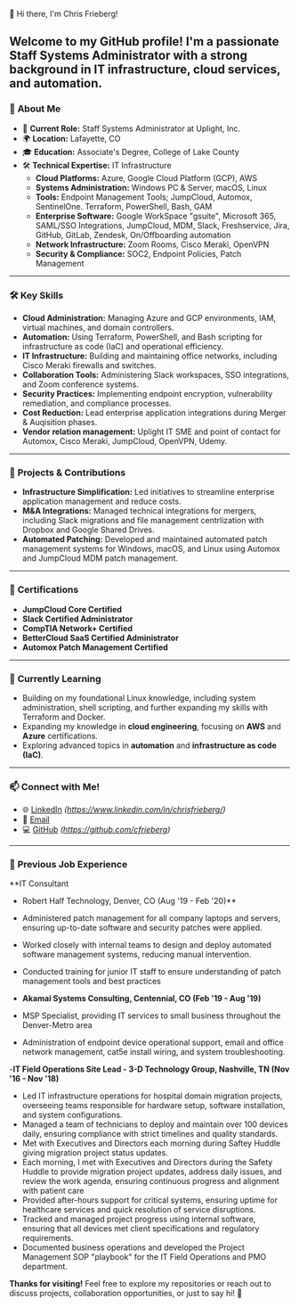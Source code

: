 👋 Hi there, I'm Chris Frieberg!

Welcome to my GitHub profile! I'm a passionate **Staff Systems Administrator** with a strong background in IT infrastructure, cloud services, and automation.
---

### 🚀 **About Me**
- 💼 **Current Role:** Staff Systems Administrator at Uplight, Inc.
- 🌍 **Location:** Lafayette, CO
- 🎓 **Education:** Associate's Degree, College of Lake County
- 🛠️ **Technical Expertise:** IT Infrastructure
  - **Cloud Platforms:** Azure, Google Cloud Platform (GCP), AWS
  - **Systems Administration:** Windows PC & Server, macOS, Linux
  - **Tools:** Endpoint Management Tools; JumpCloud, Automox, SentinelOne. Terraform, PowerShell, Bash, GAM
  - **Enterprise Software:** Google WorkSpace "gsuite", Microsoft 365, SAML/SSO Integrations, JumpCloud, MDM, Slack, Freshservice, Jira, GitHub, GitLab, Zendesk, On/Offboarding automation 
  - **Network Infrastructure:** Zoom Rooms, Cisco Meraki, OpenVPN
  - **Security & Compliance:** SOC2, Endpoint Policies, Patch Management

---

### 🛠️ **Key Skills**
- **Cloud Administration:** Managing Azure and GCP environments, IAM, virtual machines, and domain controllers.
- **Automation:** Using Terraform, PowerShell, and Bash scripting for infrastructure as code (IaC) and operational efficiency.
- **IT Infrastructure:** Building and maintaining office networks, including Cisco Meraki firewalls and switches.
- **Collaboration Tools:** Administering Slack workspaces, SSO integrations, and Zoom conference systems.
- **Security Practices:** Implementing endpoint encryption, vulnerability remediation, and compliance processes.
- **Cost Reduction:** Lead enterprise application integrations during Merger & Auqisition phases. 
- **Vendor relation management:** Uplight IT SME and point of contact for Automox, Cisco Meraki, JumpCloud, OpenVPN, Udemy.  
---

### 📂 **Projects & Contributions**
- **Infrastructure Simplification:** Led initiatives to streamline enterprise application management and reduce costs.
- **M&A Integrations:** Managed technical integrations for mergers, including Slack migrations and file management centrlization with Dropbox and Google Shared Drives.
- **Automated Patching:** Developed and maintained automated patch management systems for Windows, macOS, and Linux using Automox and JumpCloud MDM patch management.

---

### 📜 **Certifications**
- **JumpCloud Core Certified**
- **Slack Certified Administrator**
- **CompTIA Network+ Certified**
- **BetterCloud SaaS Certified Administrator**
- **Automox Patch Management Certified**

---

### 🌱 **Currently Learning**
- Building on my foundational Linux knowledge, including system administration, shell scripting, and further expanding my skills with Terraform and Docker.
- Expanding my knowledge in **cloud engineering**, focusing on **AWS** and **Azure** certifications.
- Exploring advanced topics in **automation** and **infrastructure as code (IaC)**.
---

### 📫 **Connect with Me!**
- 🌐 [LinkedIn](#) *(https://www.linkedin.com/in/chrisfrieberg/)*
- 📧 [Email](mailto:friebergchris@gmail.com)
- 💻 [GitHub](#) *(https://github.com/cfrieberg)*

---

### 💼 **Previous Job Experience**



**IT Consultant
- Robert Half Technology, Denver, CO  (Aug '19 - Feb '20)**
- Administered patch management for all company laptops and servers, ensuring up-to-date software and security patches were applied.
- Worked closely with internal teams to design and deploy automated software management systems, reducing manual intervention.
- Conducted training for junior IT staff to ensure understanding of patch management tools and best practices

- **Akamai Systems Consulting, Centennial, CO (Feb '19 - Aug '19)**
- MSP Specialist, providing IT services to small business throughout the Denver-Metro area
- Administration of endpoint device operational support, email and office network management, cat5e install wiring, and system troubleshooting. 

-**IT Field Operations Site Lead - 3-D Technology Group, Nashville, TN (Nov '16 - Nov '18)**  
- Led IT infrastructure operations for hospital domain migration projects, overseeing teams responsible for hardware setup, software installation, and system configurations.
- Managed a team of technicians to deploy and maintain over 100 devices daily, ensuring compliance with strict timelines and quality standards.
- Met with Executives and Directors each morning during Saftey Huddle giving migration project status updates.
- Each morning, I met with Executives and Directors during the Safety Huddle to provide migration project updates, address daily issues, and review the work agenda, ensuring continuous progress and alignment with patient care
- Provided after-hours support for critical systems, ensuring uptime for healthcare services and quick resolution of service disruptions.
- Tracked and managed project progress using internal software, ensuring that all devices met client specifications and regulatory requirements.
- Documented business operations and developed the Project Management SOP "playbook" for the IT Field Operations and PMO department. 


**Thanks for visiting!** Feel free to explore my repositories or reach out to discuss projects, collaboration opportunities, or just to say hi! 🚀

